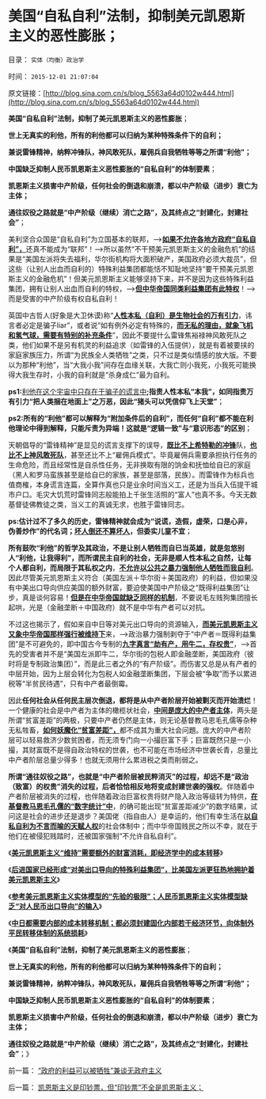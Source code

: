 # 美国“自私自利”法制，抑制美元凯恩斯主义的恶性膨胀；

目录： `实体（均衡）政治学` 

时间： `2015-12-01 21:07:04` 

原文链接：[http://blog.sina.com.cn/s/blog_5563a64d0102w444.html](http://blog.sina.com.cn/s/blog_5563a64d0102w444.html)

**美国“自私自利”法制，抑制了美元凯恩斯主义的恶性膨胀**；

**世上无真实的利他，所有的利他都可以归纳为某种特殊条件下的自利；**

**兼说雷锋精神，纳粹冲锋队，神风敢死队，雇佣兵自我牺牲等等之所谓“利他”；**

**中国缺乏抑制人民币凯恩斯主义恶性膨胀的“自私自利”的体制要素**；

**凯恩斯主义损害中产阶级，任何社会的倒退和崩溃，都以中产阶级（进步）衰亡为主体；**

**通往奴役之路就是“中产阶级（继续）消亡之路”，及其终点之“封建化，封建社会”**；

美利坚合众国是“自私自利”为立国基本的联邦，——>[**如果不允许各地方政府“自私自利”，**](../../../2010/8/15/罗马帝国：“地方主义”不是魔鬼；“多党制”未必民主.md)还真不能成为“联邦”！——>所以虽然“不干预美元凯恩斯主义的金融危机”的结果是“美国左派将失去福利，华尔街机构将大面积破产，美国政府必须大裁员”，但这些（让别人出血而自利的）特殊利益集团都能恬不知耻地坚持“要干预美元凯恩斯主义的金融危机”！但美元凯恩斯主义能够坚持下来，并不是因为这些特殊利益集团，拥有让别人出血而自利的特权，——>[**但中华帝国同类利益集团有此特权**](../../../2011/11/2/不是信仰特权的，就是追求利益的.md)！——>而是受害的中产阶级有权自私自利！

英国中古哲人(好象是大卫休谟)称“[**人性本私（自利）是生物社会的万有引力**](../../../2009/9/24/人性本私必为善.md)，讳言者必定是骗子liar”，或者说“如有例外必定有特殊的，[**而无私的理由，就象飞机和氢气球，需要有特别的补充条件**](../../../2009/11/4/什么是“我”及人性本私和熵恒增加定律.md)”，因此不要提什么雷锋焦裕禄神风敢死队之类，他们如果不是另有机灵的利益追求（如雷锋的入伍提供），就是有着被要挟的家庭家族压力，所谓“为民族全人类牺牲”之类，只不过是类似情感的放大版。不要以为那种“利他”，当“大我小我”间存在血缘关联，大我亡则小我死，小我死可能换得大我生存时，小我的自利就是“杀身成仁”最为自利。

**ps1:**[利他在这个宇宙中只存在于骗子的谎言中](../../../2010/9/10/中国唯利是图的人太少了.md)**;指责人性本私“本我”，如同指责万有引力“把人类捆在地面上”之万恶，因此“猪头可以凭信仰飞上天堂”**；

**ps2:所有的“利他”都可以解释为“附加条件后的自利”，而任何“自利”都不能在利他理论中得到解释，只能斥责为异端！这就是“逻辑一致”与“意识形态”的区别**；

天朝倡导的“雷锋精神”是显见的谎言支撑下的误导，[**既比不上希特勒的冲锋**](../../../2012/12/25/学雷锋做好事的冲锋队和德国女性垂青的雷锋精神.md)队，[**也比不上神风敢死队**](../../../2012/4/8/日本帝国的雷锋精神和神风敢死队.md)，甚至还比不上“雇佣兵模式”。毕竟雇佣兵需要承担执行任务的生命危险，而且经常性是自杀性任务，无非换取有限的饷金和抚恤给自已的家庭（黑人和罗马蛮族甚至是给自已的家族，甚至是部落，民族）。而雷锋作为标兵也值商榷，本身谎言连篇，全算作真也只是业余时间当义工，还是为当兵入伍提干城市户口。毛灾大饥荒时雷锋同志般能拍上千张生活照的“富人”也真不多。今天无数基督徒佛教徒之类，当义工的真诚无求，也胜于雷锋同志。

**ps:估计过不了多久的历史，雷锋精神就会成为“说谎，造假，虚荣，口是心非，伪善炒作”的代名词；[**坏人倒还不算坏人**](../../../2013/8/26/法学不容道德，道德理据意味着“理屈词穷”.md)，但委实儿童不宜**；

**所有鼓吹“利他”的哲学及其政治，不是让别人牺牲而自已当英雄，就是忽悠别人“利他，让我得利”，而所谓民主自利的社会，无非是顺人性本私之自然，让每个人都自利，而局限于其私权之内**，[**不允许以公共之暴力强制他人牺牲而我自利**](../../../2012/12/13/强盗本能的主流是好的，西方的幸运和东方的不幸.md)。因此尽管美元凯恩斯主义符合（美国左派＋华尔街＋美国政府）的利益，但如果没有中美出口导向供应美国的额外财富，要迫使美国中产阶级之“既得利益集团”让步，真是谈何容易！[**但是在中华帝国就缺乏同样的机制**](../../../2012/12/13/强盗本能与自治自卫的天然平衡体.md)，不要说毛左贱狗集团擅长起哄，光是（金融垄断＋中国政府）就不是中华有产者可以对抗。

不过这也揭示了，假如来自中日等对美元出口导向的资源输入，[**而美元凯恩斯主义又象中华帝国那样强行被维持下**](../../../2015/11/30/中日的凯恩斯主义都需要“外源财富的充电”；.md)来，——>政治暴力强制剥夺于“中产者＝既得利益集团”是不可避免的，即中国古今专制的[**九字真言“劫有产，用牛二，存权贵”**](../../../2009/10/13/两千年社稷延寿之九字真言.md)，——>首先的受害者并不是“美国左派即牛二，华尔街的包税人即金融垄断，美国政府（彼时将是专制政治集团）”，而是此三者之外的“有产阶级”。而伤害又总是从有产者的中层开始，因为上层会转化为包税人如金融垄断集团，下层会被“争取”而予以累进税等“半贫民待遇”，只有中产者最倒霉。

因此**任何社会从任何民主层次倒退，都将是从中产者阶层开始被剿灭而开始溃烂**！一个健康的社会是中产者为主体的橄榄状社会，[**中间是庞大的中产者主体**](../../../2015/1/8/所谓“中产阶级”的歧义，“中等有产者”与“中等权利者”不同.md)，两头是所谓“贫富差距”的两极，只要中产者仍然是主体，则无论基督教马恩毛孔儒等杂种无私牲畜，[**如何妖魔化“贫富差距”，**](../../../2013/7/7/仇富，将人道主义的恶果，纯粹归罪于贫富差距.md)都不成其为重大社会问題。庞大的中产者阶层可以轻易救济少数贫困者，而无须专门向一小撮巨富下手；巨富既然只是一小撮，其财富既不是得自政治特权的世袭，也不可能在市场经济中世袭长青，总量比中产者阶层总量少得多！也就无须用什么累进税之类而削弱之。

**所谓“通往奴役之路”，也就是“中产者阶层被民粹消灭”的过程，却远不是“政治（致富）的权贵”消失的过程，后者恰恰相反地将变成封建世袭的强权**。伴随着中产者阶层被消失的过程，也伴随着政治巨富权贵将财产隐入政治等级转为特供，[**在基督教马恩毛孔儒的“数字统计”中**](../../../2012/2/2/为统计局拒绝基尼系数叫好；权威数字越少越好！.md)，的确可能出现“贫富差距减少”的数字结果，试问这是社会的进步还是退步？美国佬（指自由人）是幸运的，他们有幸生活在[**以自私自利为不言而喻的天赋人权**](../../../2010/5/6/为什么“缺乏信仰”的社会总是生机勃勃？.md)的社会体制中；而中华帝国贱民之所以不幸，就在于他们在被侵犯贱踏时，还被国家强制“不允许自私自利”。

《[**美元凯恩斯主义“维持”需要额外的财富消耗，即经济学中的成本转移**](../../../2015/11/25/特殊利益集团不愿接受“金融危机的后果”的后果.md)》

《[**后进国家已经形成“对美出口导向的特殊利益集团”，比美国左派更狂热地拥护着美元凯恩斯主义**](../../../2015/11/26/（科兹纳定理＋凯恩斯悖论）：幸亏人民币没有采取竞争性贬值.md)》

《[**参考美元凯恩斯主义实体模型的“先验的极限”；人民币凯恩斯主义实体模型缺乏“对人民币出口导向”的输入**](../../../2015/11/29/参考美元凯恩斯主义实体模型的“先验的极限”.md)》

《[**中日都需要内部的成本转移机制；都必须封建固化内部若干经济环节，向体制外平民转移体制的系统损耗**](../../../2015/11/30/中日的凯恩斯主义都需要“外源财富的充电”；.md)》

《**美国“自私自利”法制，抑制了美元凯恩斯主义的恶性膨胀**；

**世上无真实的利他，所有的利他都可以归纳为某种特殊条件下的自利；**

**兼说雷锋精神，纳粹冲锋队，神风敢死队，雇佣兵自我牺牲等等之所谓“利他”；**

**中国缺乏抑制人民币凯恩斯主义恶性膨胀的“自私自利”的体制要素**；

**凯恩斯主义损害中产阶级，任何社会的倒退和崩溃，都以中产阶级（进步）衰亡为主体；**

**通往奴役之路就是“中产阶级（继续）消亡之路”，及其终点之“封建化，封建社会”**；》

前一篇： [“政府的利益可以被牺牲”兼谈无政府主义](../../../2015/12/20/“政府的利益可以被牺牲”兼谈无政府主义.md)

后一篇： [凯恩斯主义是印钞票，但“印钞票”不全是凯恩斯主义；](../../../2015/10/17/凯恩斯主义是印钞票，但“印钞票”不全是凯恩斯主义；.md)

